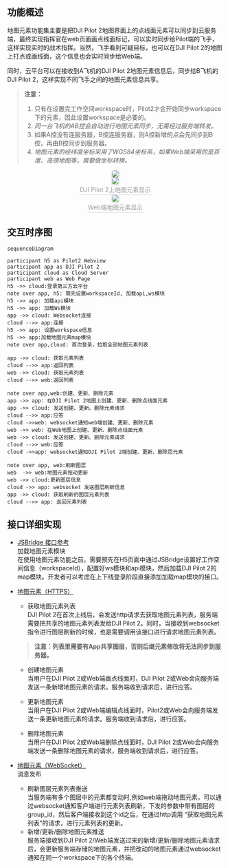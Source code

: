 
## 功能概述

地图元素功能集主要是把DJI Pilot 2地图界面上的点线面元素可以同步到云服务端，最终实现指挥官在web页面画点线面标记，可以实时同步给Pilot端的飞手，这样实现实时的战术指挥。当然，飞手看到可疑目标，也可以在DJI Pilot 2的地图上打点或画线面，这个信息也会实时同步给Web端。

同时，云平台可以在接收到A飞机的DJI Pilot 2地图元素信息后，同步给B飞机的DJI Pilot 2，这样实现不同飞手之间的地图元素信息共享。

> **注意：**
>
> 1. 只有在设置完工作空间workspace时，Pilot2才会开始同步workspace下的元素，因此设置workspace是必要的。
> 2. *同一台飞机的AB控会自动进行地图元素同步，无需经过服务端转发。*
> 3. 如果A控没有连服务器，B控连服务器，则A控新增的点会先同步到B控，再由B控同步到服务器。
> 4. *地图元素的经纬度坐标采用了WGS84坐标系，如果Web端采用的是百度、高德地图等，需要做坐标转换。*

 <center>    <img style="border-radius: 0.3125em;    box-shadow: 0 2px 4px 0 rgba(34,36,38,.12),0 2px 10px 0 rgba(34,36,38,.08);"     src="https://terra-1-g.djicdn.com/84f990b0bbd145e6a3930de0c55d3b2b/admin/doc/c8ddd26e-773b-42bc-9eb8-5fba49f05002.png">    <br>     </center>

<center>    <img style="border-radius: 0.3125em;    box-shadow: 0 2px 4px 0 rgba(34,36,38,.12),0 2px 10px 0 rgba(34,36,38,.08);"     src="https://terra-1-g.djicdn.com/84f990b0bbd145e6a3930de0c55d3b2b/admin/doc/a231427e-8977-4939-bf32-45a18a03e4be.png">    <br> <div style="color:orange; border-bottom: 1px solid #d9d9d9;    display: inline-block;    color: #999;    padding: 2px;">DJI Pilot 2上地图元素显示</div>    </center>

<center>    <img style="border-radius: 0.3125em;    box-shadow: 0 2px 4px 0 rgba(34,36,38,.12),0 2px 10px 0 rgba(34,36,38,.08);"     src="https://terra-1-g.djicdn.com/84f990b0bbd145e6a3930de0c55d3b2b/admin/doc/389be9da-c65b-4df8-a0c7-a5a71e638682.png
">    <br> <div style="color:orange; border-bottom: 1px solid #d9d9d9;    display: inline-block;    color: #999;    padding: 2px;">Web端地图元素显示</div>    </center>

## 交互时序图

```mermaid
sequenceDiagram

participant h5 as Pilot2 Webview
participant app as DJI Pilot 2
participant cloud as Cloud Server
participant web as Web Page
h5 ->> cloud:登录第三方云平台
note over app, h5: 需先设置workspaceId, 加载api,ws模块 
h5 ->> app: 加载api模块 
h5 ->> app: 加载Ws模块
app ->> cloud: Websocket连接
cloud -->> app:连接
h5 ->> app: 设置workspace信息
h5 ->> app:加载地图元素map模块
note over app,cloud: 首次登录，拉取全部地图元素列表

app ->> cloud: 获取元素列表
cloud -->> app:返回列表
web ->> cloud: 获取元素列表
cloud -->> web:返回列表

note over app,web:创建、更新、删除元素
app ->> app: 在DJI Pilot 2地图上创建、更新、删除点线面元素
app ->> cloud: 发送创建、更新、删除元素请求
cloud -->> app:应答
cloud ->>web: websocket通知web端创建、更新、删除元素
web ->> web: 在Web地图上创建、更新、删除点线面元素
web ->> cloud: 发送创建、更新、删除元素请求
cloud -->> web:应答
cloud ->>app: websocket通知DJI Pilot 2端创建、更新、删除层元素

note over app, web:刷新图层
web  ->> web:地图元素拖动更新
web ->> cloud:更新图层信息
cloud ->> app: websocket 发送图层刷新信息
app ->> cloud: 获取刷新的图层元素列表
cloud -->> app: 返回元素列表
```

## 接口详细实现

* [JSBridge 接口参考](https://developer.dji.com/doc/cloud-api-tutorial/cn/app-api-reference/jsbridge-api-references.html)<br/>
  加载地图元素模块<br/>
  在使用地图元素功能之前，需要预先在H5页面中通过JSBridge设置好工作空间信息（workspaceId），配置好ws模块和api模块，然后加载DJI Pilot 2的map模块。开发者可以考虑在上下线登录阶段直接添加加载map模块的接口。

* [地图元素（HTTPS）](https://developer.dji.com/doc/cloud-api-tutorial/cn/server-api-reference/https/map-elements/create.html)
  * 获取地图元素列表<br/>
  DJI Pilot 2在首次上线后，会发送http请求去获取地图元素列表，服务端需要把共享的地图元素列表发给DJI Pilot 2。同时，当接收到websocket指令进行图层刷新的时候，也是需要调用该接口进行请求地图元素列表。
 
  > **注意：列表里需要有App共享图层，否则后继元素修改将无法同步到服务器。**

  * 创建地图元素<br/>
  当用户在DJI Pilot 2或Web端画点线面时，DJI Pilot 2或Web会向服务端发送一条新增地图元素的请求。服务端收到请求后，进行应答。

  * 更新地图元素<br/>
  当用户在DJI Pilot 2或Web端编辑点线面时，Pilot2或Web会向服务端发送一条更新地图元素的请求。服务端收到请求后，进行应答。

  * 删除地图元素<br/>
  当用户在DJI Pilot 2或Web端删除点线面时，DJI Pilot 2或Web会向服务端发送一条删除地图元素的请求，服务端收到请求后，进行应答。

* [地图元素（WebSocket）](https://developer.dji.com/doc/cloud-api-tutorial/cn/server-api-reference/websocket/map-elements/message-push.html)<br/>
  消息发布
  * 刷新图层元素列表推送<br/>
  当服务端有多个图层中的元素都变动时,例如web端拖动地图元素，可以通过websocket通知客户端进行元素列表刷新，下发的参数中带有图层的group_id，然后客户端接收到这个id之后，在通过http调用 “获取地图元素列表”的请求，进行元素列表的更新。
  * 新增/更新/删除地图元素推送<br/> 
  服务端接收到DJI Pilot 2/Web端发送过来的新增/更新/删除地图元素请求后，会更新服务端存储的地图元素，并把改动的地图元素通过websocket通知在同一个workspace下的各个终端。
